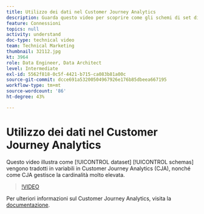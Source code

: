```yaml
---
title: Utilizzo dei dati nel Customer Journey Analytics
description: Guarda questo video per scoprire come gli schemi di set di dati vengono tradotti in variabili in Adobe Customer Journey Analytics (CJA), nonché come CJA gestisce la cardinalità molto elevata.
feature: Connessioni
topics: null
activity: understand
doc-type: technical video
team: Technical Marketing
thumbnail: 32112.jpg
kt: 3964
role: Data Engineer, Data Architect
level: Intermediate
exl-id: 5562f818-0c5f-4421-b715-ca083b81a00c
source-git-commit: dcce691a53200504967926e176b85dbeea667195
workflow-type: tm+mt
source-wordcount: '86'
ht-degree: 43%

---
```


# Utilizzo dei dati nel Customer Journey Analytics

Questo video illustra come [!UICONTROL dataset] [!UICONTROL schemas] vengono tradotti in variabili in Customer Journey Analytics (CJA), nonché come CJA gestisce la cardinalità molto elevata.

>[!VIDEO](https://video.tv.adobe.com/v/32112/?quality=12)

Per ulteriori informazioni sul Customer Journey Analytics, visita la [documentazione](https://docs.adobe.com/content/help/it-IT/analytics-platform/using/cja-landing.html).

